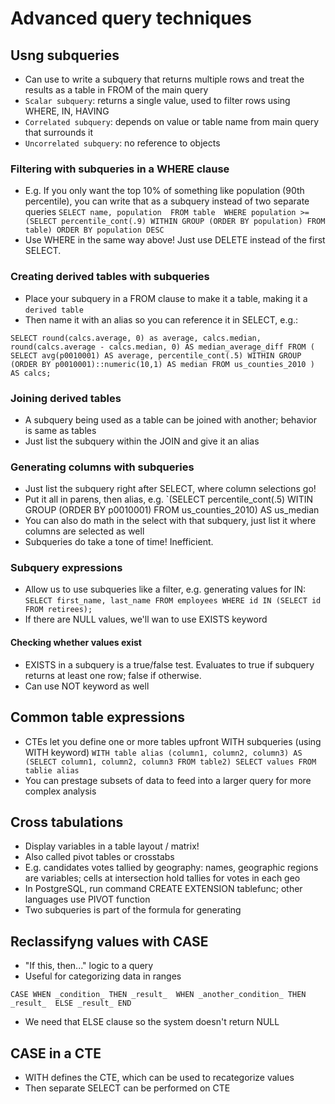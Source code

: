 # Advanced query techniques 

## Usng subqueries 
- Can use to write a subquery that returns multiple rows and treat the results as a table in FROM of the main query 
- `Scalar subquery`: returns a single value, used to filter rows using WHERE, IN, HAVING 
- `Correlated subquery`: depends on value or table name from main query that surrounds it 
- `Uncorrelated subquery`: no reference to objects 

### Filtering with subqueries in a WHERE clause
- E.g. If you only want the top 10% of something like population (90th percentile), you can write that as a subquery instead of two separate queries 
`SELECT name, population 
FROM table 
WHERE population >= (SELECT percentile_cont(.9) WITHIN GROUP (ORDER BY population) FROM table) ORDER BY population DESC`
- Use WHERE in the same way above! Just use DELETE instead of the first SELECT. 

### Creating derived tables with subqueries 
- Place your subquery in a FROM clause to make it a table, making it a `derived table` 
- Then name it with an alias so you can reference it in SELECT, e.g.: 

`SELECT round(calcs.average, 0) as average,
       calcs.median,
       round(calcs.average - calcs.median, 0) AS median_average_diff
FROM (
     SELECT avg(p0010001) AS average,
            percentile_cont(.5)
                WITHIN GROUP (ORDER BY p0010001)::numeric(10,1) AS median
     FROM us_counties_2010
     )
AS calcs;`

### Joining derived tables 
- A subquery being used as a table can be joined with another; behavior is same as tables 
- Just list the subquery within the JOIN and give it an alias 

### Generating columns with subqueries 
- Just list the subquery right after SELECT, where column selections go! 
- Put it all in parens, then alias, e.g. 
`(SELECT percentile_cont(.5) WITIN GROUP (ORDER BY p0010001) FROM us_counties_2010) AS us_median 
- You can also do math in the select with that subquery, just list it where columns are selected as well 
- Subqueries do take a tone of time! Inefficient. 

### Subquery expressions 
- Allow us to use subqueries like a filter, e.g. generating values for IN: 
`SELECT first_name, last_name FROM employees WHERE id IN (SELECT id FROM retirees);` 
- If there are NULL values, we'll wan to use EXISTS keyword 

#### Checking whether values exist 
- EXISTS in a subquery is a true/false test. Evaluates to true if subquery returns at least one row; false if otherwise. 
- Can use NOT keyword as well

## Common table expressions 
- CTEs let you define one or more tables upfront WITH subqueries (using WITH keyword)
`WITH table alias (column1, column2, column3) AS (SELECT column1, column2, column3 FROM table2) SELECT values FROM tablie alias`
- You can prestage subsets of data to feed into a larger query for more complex analysis 

## Cross tabulations 
- Display variables in a table layout / matrix!
- Also called pivot tables or crosstabs 
- E.g. candidates votes tallied by geography: names, geographic regions are variables; cells at intersection hold tallies for votes in each geo 
- In PostgreSQL, run command CREATE EXTENSION tablefunc; other languages use PIVOT function 
- Two subqueries is part of the formula for generating 

## Reclassifyng values with CASE 
- "If this, then..." logic to a query 
- Useful for categorizing data in ranges 

`CASE WHEN _condition_ THEN _result_ 
    WHEN _another_condition_ THEN _result_ 
    ELSE _result_
END`    

- We need that ELSE clause so the system doesn't return NULL 

## CASE in a CTE 
- WITH defines the CTE, which can be used to recategorize values 
- Then separate SELECT can be performed on CTE 

